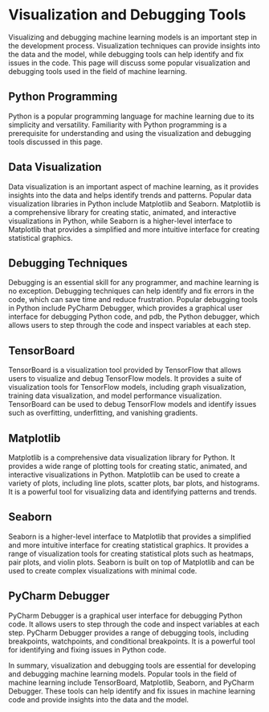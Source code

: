 # Visualization and Debugging Tools

Visualizing and debugging machine learning models is an important step in the development process. Visualization techniques can provide insights into the data and the model, while debugging tools can help identify and fix issues in the code. This page will discuss some popular visualization and debugging tools used in the field of machine learning.

## Python Programming

Python is a popular programming language for machine learning due to its simplicity and versatility. Familiarity with Python programming is a prerequisite for understanding and using the visualization and debugging tools discussed in this page.

## Data Visualization

Data visualization is an important aspect of machine learning, as it provides insights into the data and helps identify trends and patterns. Popular data visualization libraries in Python include Matplotlib and Seaborn. Matplotlib is a comprehensive library for creating static, animated, and interactive visualizations in Python, while Seaborn is a higher-level interface to Matplotlib that provides a simplified and more intuitive interface for creating statistical graphics.

## Debugging Techniques

Debugging is an essential skill for any programmer, and machine learning is no exception. Debugging techniques can help identify and fix errors in the code, which can save time and reduce frustration. Popular debugging tools in Python include PyCharm Debugger, which provides a graphical user interface for debugging Python code, and pdb, the Python debugger, which allows users to step through the code and inspect variables at each step.

## TensorBoard

TensorBoard is a visualization tool provided by TensorFlow that allows users to visualize and debug TensorFlow models. It provides a suite of visualization tools for TensorFlow models, including graph visualization, training data visualization, and model performance visualization. TensorBoard can be used to debug TensorFlow models and identify issues such as overfitting, underfitting, and vanishing gradients.

## Matplotlib

Matplotlib is a comprehensive data visualization library for Python. It provides a wide range of plotting tools for creating static, animated, and interactive visualizations in Python. Matplotlib can be used to create a variety of plots, including line plots, scatter plots, bar plots, and histograms. It is a powerful tool for visualizing data and identifying patterns and trends.

## Seaborn

Seaborn is a higher-level interface to Matplotlib that provides a simplified and more intuitive interface for creating statistical graphics. It provides a range of visualization tools for creating statistical plots such as heatmaps, pair plots, and violin plots. Seaborn is built on top of Matplotlib and can be used to create complex visualizations with minimal code.

## PyCharm Debugger

PyCharm Debugger is a graphical user interface for debugging Python code. It allows users to step through the code and inspect variables at each step. PyCharm Debugger provides a range of debugging tools, including breakpoints, watchpoints, and conditional breakpoints. It is a powerful tool for identifying and fixing issues in Python code.

In summary, visualization and debugging tools are essential for developing and debugging machine learning models. Popular tools in the field of machine learning include TensorBoard, Matplotlib, Seaborn, and PyCharm Debugger. These tools can help identify and fix issues in machine learning code and provide insights into the data and the model.

